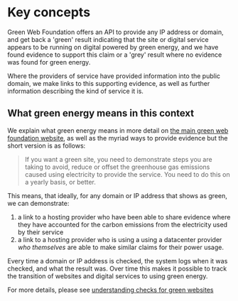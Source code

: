 # Key concepts

Green Web Foundation offers an API to provide any IP address or domain, and get back a 'green' result indicating that the site or digital service appears to be running on digital powered by green energy, and we have found evidence to support this claim or a 'grey' result where no evidence was found for green energy.

Where the providers of service have provided information into the public domain, we make links to this supporting evidence, as well as further information describing the kind of service it is.

## What green energy means in this context

We explain what green energy means in more detail on [the main green web foundation website][], as well as the myriad ways to provide evidence but the short version is as follows:

[the main green web foundation website]: https://www.thegreenwebfoundation.org/what-we-accept-as-evidence-of-green-power/

> If you want a green site, you need to demonstrate steps you are taking to avoid, reduce or offset the greenhouse gas emissions caused using electricity to provide the service. You need to do this on a yearly basis, or better.

This means, that ideally, for any domain or IP address that shows as green, we can demonstrate:

1. a link to a hosting provider who have been able to share evidence where they have accounted for the carbon emissions from the electricity used by their service
2. a link to a hosting provider who is using a using a datacenter provider _who themselves_ are able to make similar claims for their power usage.

Every time a domain or IP address is checked, the system logs when it was checked, and what the result was. Over time this makes it possible to track the transition of websites and digital services to using green energy.

For more details, please see [understanding checks for green websites](how-we-check-for-green.md)
